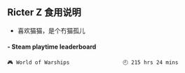 ## Ricter Z 食用说明
- 喜欢猫猫，是个冇猫孤儿

<!-- steam-box start -->
#### - Steam playtime leaderboard
```text
🎮 World of Warships                 🕘 215 hrs 24 mins
```
<!-- Powered by https://github.com/YouEclipse/steam-box . -->
<!-- steam-box end -->
